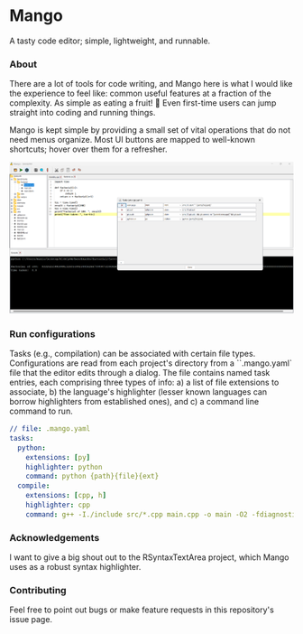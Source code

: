 # Mango

A tasty code editor; simple, lightweight, and runnable.

### About

There are a lot of tools for code writing, and Mango here 
is what I would like the experience to feel like:
common useful features at a fraction of the 
complexity. As simple as eating a fruit! 
:mango: Even first-time users can jump straight into coding 
and running things.

Mango is kept simple by providing a small set of vital operations 
that do not need menus organize. Most UI buttons are mapped to well-known 
shortcuts; hover over them for a refresher.

![preview](preview.png)


### Run configurations

Tasks (e.g., compilation) can be associated with certain file types.
Configurations are read from each project's directory from a ``.mango.yaml` file
that the editor edits through a dialog. 
The file contains named task entries, each comprising three types of info:
a) a list of file extensions to associate, b) the language's highlighter 
(lesser known languages can borrow highlighters from established ones),
and c) a command line command to run.

```yaml
// file: .mango.yaml
tasks:
  python:
    extensions: [py]
    highlighter: python
    command: python {path}{file}{ext}
  compile:
    extensions: [cpp, h]
    highlighter: cpp
    command: g++ -I./include src/*.cpp main.cpp -o main -O2 -fdiagnostics-color
```

### Acknowledgements

I want to give a big shout out to the RSyntaxTextArea project, which Mango uses as a robust syntax highlighter.

### Contributing

Feel free to point out bugs or make feature requests in this repository's issue page.

